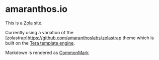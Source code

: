 # amaranthos.io

This is a [Zola](https://github.com/amaranthoslabs/zola) site.


Currently using a variation of the [zolastrap]https://github.com/amaranthoslabs/zolastrap theme which is built on the [Tera template engine](https://tera.netlify.app/).

Markdown is rendered as [CommonMark](https://commonmark.org/)

